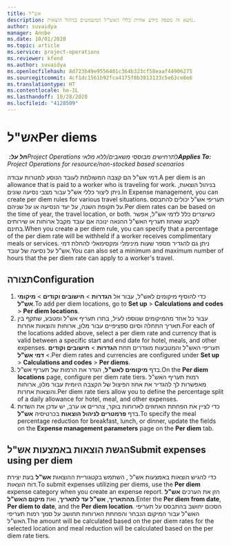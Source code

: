 ```yaml
---
title: אש"ל
description: נושא זה מספק מידע אודות כללי האש"ל המשמשים בניהול הוצאות.
author: suvaidya
manager: Annbe
ms.date: 10/01/2020
ms.topic: article
ms.service: project-operations
ms.reviewer: kfend
ms.author: suvaidya
ms.openlocfilehash: 8d723b49e9556401c364b323cf58eaaf44906275
ms.sourcegitcommit: 4cf1dc1561b92fca4175f0b3813133c5e63ce8e6
ms.translationtype: HT
ms.contentlocale: he-IL
ms.lasthandoff: 10/28/2020
ms.locfileid: "4128509"
---
```

# <a name="per-diems"></a><span data-ttu-id="513bf-103">אש"ל</span><span class="sxs-lookup"><span data-stu-id="513bf-103">Per diems</span></span>

<span data-ttu-id="513bf-104">_**חל על:** ‏Project Operations לתרחישים מבוססי משאבים/ללא מלאי_</span><span class="sxs-lookup"><span data-stu-id="513bf-104">_**Applies To:** Project Operations for resource/non-stocked based scenarios_</span></span>


<span data-ttu-id="513bf-105">דמי אש"ל הם קצבה המשולמת לעובד הנוסע למטרות עבודה.</span><span class="sxs-lookup"><span data-stu-id="513bf-105">A per diem is an allowance that is paid to a worker who is traveling for work.</span></span> <span data-ttu-id="513bf-106">בניהול הוצאות, ניתן ליצור כללי אש"ל עבור מצבי נסיעה שונים.</span><span class="sxs-lookup"><span data-stu-id="513bf-106">In Expense management, you can create per diem rules for  various travel situations.</span></span> <span data-ttu-id="513bf-107">תעריפי אש"ל יכולים להתבסס על תקופת השנה, על יעד הנסיעה או על שניהם.</span><span class="sxs-lookup"><span data-stu-id="513bf-107">Per diem rates can be based on the time of year, the travel location, or both.</span></span> <span data-ttu-id="513bf-108">כשיוצרים כלל לדמי אש"ל, אפשר לקבוע שאחוז תעריף האש"ל ההנאה ינוכה אם עובד מקבל ארוחות או שירותים בחינם.</span><span class="sxs-lookup"><span data-stu-id="513bf-108">When you create a per diem  rule, you can specify that a percentage of the per diem rate will be withheld if a worker receives complimentary meals or services.</span></span> <span data-ttu-id="513bf-109">ניתן גם להגדיר מספר שעות מינימלי ומקסימאלי להחלת דמי אש"ל על נסיעה של עובד.</span><span class="sxs-lookup"><span data-stu-id="513bf-109">You can also set a minimum and maximum number of hours that the per diem rate can apply to a worker's travel.</span></span>

## <a name="configuration"></a><span data-ttu-id="513bf-110">תצורה</span><span class="sxs-lookup"><span data-stu-id="513bf-110">Configuration</span></span> 

1. <span data-ttu-id="513bf-111">כדי להוסיף מיקומים לאש"ל, עבור אל **הגדרות** > **חישובים וקודים** > **מיקומי אש"ל**.</span><span class="sxs-lookup"><span data-stu-id="513bf-111">To add per diem locations, go to **Set up** > **Calculations and codes** > **Per diem locations**.</span></span>
2. <span data-ttu-id="513bf-112">עבור כל אחד מהמיקומים שנוספו לעיל, בחרו תעריף אש"ל ומטבע, שתקף בין תאריך התחלה וסיום ספציפיים עבור מלון, ארוחות והוצאות אחרות.</span><span class="sxs-lookup"><span data-stu-id="513bf-112">For each of the locations added above, select a per diem rate and currency that is valid between a specific start and end date for hotel, meals, and other expenses.</span></span> <span data-ttu-id="513bf-113">תעריפי האש"ל והמטבעות מוגדרים תחת **הגדרות** > **חישובים וקודים** > **דמי אש"ל**.</span><span class="sxs-lookup"><span data-stu-id="513bf-113">Per diem rates and currencies are configured under **Set up** > **Calculations and codes** > **Per diems**.</span></span>
3. <span data-ttu-id="513bf-114">בדף **מיקומים לאש"ל**, הגדר את הרמות של תעריף אש"ל.</span><span class="sxs-lookup"><span data-stu-id="513bf-114">On the **Per diem locations** page, configure per diem rate tiers.</span></span> <span data-ttu-id="513bf-115">רמות תעריף האש"ל מאפשרות לך להגדיר את אחוז הפיצול של הקצבה היומית עבור מלון, ארוחות והוצאות אחרות.</span><span class="sxs-lookup"><span data-stu-id="513bf-115">Per diem rate tiers allow you to define the percentage split of a daily allowance for hotel, meal, and other expenses.</span></span> 
4. <span data-ttu-id="513bf-116">כדי לציין את הפחתת האחוזים לארוחות בוקר, צהריים או ערב, יש עדכן את השדות בדף **פרמטרים לניהול הוצאות** בכרטיסיה **אש"ל**.</span><span class="sxs-lookup"><span data-stu-id="513bf-116">To specify the meal percentage reduction for breakfast, lunch, or dinner, update the fields on the **Expense management parameters** page on the **Per diem** tab.</span></span> 
    
## <a name="submit-expenses-using-per-diem"></a><span data-ttu-id="513bf-117">הגשת הוצאות באמצעות אש"ל</span><span class="sxs-lookup"><span data-stu-id="513bf-117">Submit expenses using per diem</span></span>
<span data-ttu-id="513bf-118">כדי להגיש הוצאות באמצעות אש"ל , השתמש בקטגוריית ההוצאות **אש"ל** בעת יצירת דוח הוצאות.</span><span class="sxs-lookup"><span data-stu-id="513bf-118">To submit expenses utilizing per diems, use the **Per diem** expense category when you create an expense report.</span></span> <span data-ttu-id="513bf-119">הזן את הערכים **אש"ל מהתאריך**, **אש"ל עד לתאריך**, ואת **מיקום האש"ל**.</span><span class="sxs-lookup"><span data-stu-id="513bf-119">Enter the **Per diem from date**, **Per diem to date**,  and the **Per diem location**.</span></span> <span data-ttu-id="513bf-120">הסכום יחושב בהתבסס על תעריפי האש"ל עבור המיקום הנבחר והפחתת הארוחות תחושב על סמך רמות תעריפי האש"ל.</span><span class="sxs-lookup"><span data-stu-id="513bf-120">The amount will be calculated based on the per diem rates for the selected location and meal reduction will be calculated based on the per diem rate tiers.</span></span>
